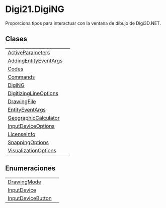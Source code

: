 # Digi21.DigiNG

Proporciona tipos para interactuar con la ventana de dibujo de Digi3D.NET.

## Clases

|  |  |
| :--- | :--- |
| [ActiveParameters](clases/activeparameters.md) |  |
| [AddingEntityEventArgs](clases/addingentityeventargs.md) |  |
| [Codes](clases/codes.md) |  |
| [Commands](clases/commands.md) |  |
| [DigiNG](clases/diging.md) |  |
| [DigitizingLineOptions](clases/digitizinglineoptions.md) |  |
| [DrawingFile](clases/drawingfile.md) |  |
| [EntityEventArgs](clases/entityeventargs.md) |  |
| [GeographicCalculator](clases/geographiccalculator.md) |  |
| [InputDeviceOptions](clases/inputdeviceoptions.md) |  |
| [LicenseInfo](clases/licenseinfo.md) |  |
| [SnappingOptions](clases/snappingoptions.md) |  |
| [VisualizationOptions](clases/visualizationoptions.md) |  |

## Enumeraciones

|  |  |
| :--- | :--- |
| [DrawingMode](enumeraciones/drawingmode.md) |  |
| [InputDevice](enumeraciones/inputdevice.md) |  |
| [InputDeviceButton](enumeraciones/inputdevicebutton.md) |  |

